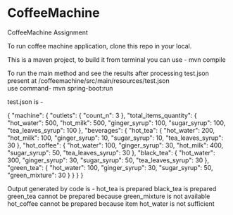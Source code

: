 # CoffeeMachine
CoffeeMachine Assignment

To run coffee machine application, clone this repo in your local.

This is a maven project, to build it from terminal you can use -   mvn compile 

To run the main method and see the results after processing test.json present at /coffeemachine/src/main/resources/test.json  
use command-  mvn spring-boot:run


test.json is - 

{
  "machine": {
    "outlets": {
      "count_n": 3
    },
    "total_items_quantity": {
      "hot_water": 500,
      "hot_milk": 500,
      "ginger_syrup": 100,
      "sugar_syrup": 100,
      "tea_leaves_syrup": 100
    },
    "beverages": {
      "hot_tea": {
        "hot_water": 200,
        "hot_milk": 100,
        "ginger_syrup": 10,
        "sugar_syrup": 10,
        "tea_leaves_syrup": 30
      },
      "hot_coffee": {
        "hot_water": 100,
        "ginger_syrup": 30,
        "hot_milk": 400,
        "sugar_syrup": 50,
        "tea_leaves_syrup": 30
      },
      "black_tea": {
        "hot_water": 300,
        "ginger_syrup": 30,
        "sugar_syrup": 50,
        "tea_leaves_syrup": 30
      },
      "green_tea": {
        "hot_water": 100,
        "ginger_syrup": 30,
        "sugar_syrup": 50,
        "green_mixture": 30
      }
    }
  }
}

Output generated by code is  - 
hot_tea is prepared
black_tea is prepared
green_tea cannot be prepared because green_mixture is not available
hot_coffee cannot be prepared because item hot_water is not sufficient
